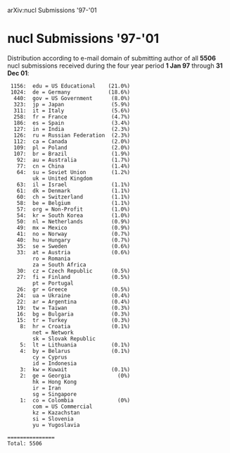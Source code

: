 arXiv:nucl Submissions '97-'01

nucl Submissions '97-'01
========================

Distribution according to e-mail domain of submitting author of all
**5506** nucl submissions received during the four year period **1 Jan
97** through **31 Dec 01**:

     1156:  edu = US Educational    (21.0%)
     1024:  de = Germany            (18.6%)
      440:  gov = US Government      (8.0%)
      323:  jp = Japan               (5.9%)
      311:  it = Italy               (5.6%)
      258:  fr = France              (4.7%)
      186:  es = Spain               (3.4%)
      127:  in = India               (2.3%)
      126:  ru = Russian Federation  (2.3%)
      112:  ca = Canada              (2.0%)
      109:  pl = Poland              (2.0%)
      107:  br = Brazil              (1.9%)
       92:  au = Australia           (1.7%)
       77:  cn = China               (1.4%)
       64:  su = Soviet Union        (1.2%)
            uk = United Kingdom
       63:  il = Israel              (1.1%)
       61:  dk = Denmark             (1.1%)
       60:  ch = Switzerland         (1.1%)
       58:  be = Belgium             (1.1%)
       57:  org = Non-Profit         (1.0%)
       54:  kr = South Korea         (1.0%)
       50:  nl = Netherlands         (0.9%)
       49:  mx = Mexico              (0.9%)
       41:  no = Norway              (0.7%)
       40:  hu = Hungary             (0.7%)
       35:  se = Sweden              (0.6%)
       33:  at = Austria             (0.6%)
            ro = Romania
            za = South Africa
       30:  cz = Czech Republic      (0.5%)
       27:  fi = Finland             (0.5%)
            pt = Portugal
       26:  gr = Greece              (0.5%)
       24:  ua = Ukraine             (0.4%)
       22:  ar = Argentina           (0.4%)
       19:  tw = Taiwan              (0.3%)
       16:  bg = Bulgaria            (0.3%)
       15:  tr = Turkey              (0.3%)
        8:  hr = Croatia             (0.1%)
            net = Network
            sk = Slovak Republic
        5:  lt = Lithuania           (0.1%)
        4:  by = Belarus             (0.1%)
            cy = Cyprus
            id = Indonesia
        3:  kw = Kuwait              (0.1%)
        2:  ge = Georgia               (0%)
            hk = Hong Kong
            ir = Iran
            sg = Singapore
        1:  co = Colombia              (0%)
            com = US Commercial
            kz = Kazachstan
            si = Slovenia
            yu = Yugoslavia

    ===============
    Total: 5506
